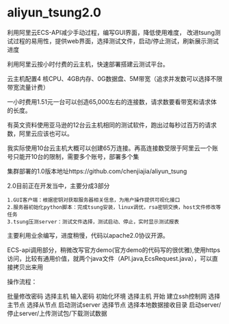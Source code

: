 aliyun_tsung2.0
===============

利用阿里云ECS-API减少手动过程，编写GUI界面，降低使用难度，
改进tsung测试过程的易用性，提供web界面，选择测试文件，启动/停止测试，刷新展示测试进度


利用阿里云按小时付费的云主机，快速部署搭建云测试平台。

云主机配置4 核CPU、4GB内存、0G数据盘、5M带宽（追求并发数可以选择不限带宽流量计费）

一小时费用1.51元一台可以创造65,000左右的连接数，请求数要看带宽和请求体的长度。

有英文资料使用亚马逊的12台云主机相同的测试软件，跑出过每秒过百万的请求数，阿里云应该也可以。

我实际使用10台云主机大概可以创建65万连接。再高连接数受限于阿里云一个账号只能开10台的限制，需要多个账号，部署多个集

集群部署的1.0版本地址https://github.com/chenjiajia/aliyun_tsung

2.0目前正在开发当中，主要分成3部分

	1.GUI客户端：根据密钥对获取服务器相关信息，为用户操作提供可视化接口
	2.服务器初始化python脚本：完成tsung安装，linux调优，rsa密钥交换，host文件修改等任务
	3.tsung压测server：测试文件选择，测试启动、停止，实时显示测试报表
	
主要利用业余编写，进度稍慢，代码以apache2.0协议开源。

ECS-api调用部分，稍微改写官方demo(官方demo的代码写的很优雅),使用https访问，比较有通用价值，就两个java文件（API.java,EcsRequest.java），可以直接拷贝出来用

操作流程：

批量修改密码
  选择主机
  输入密码
初始化环境
  选择主机
  开始
建立ssh控制网
	选择主节点
	选择从节点
启动测试server
	选择节点
	选择本地数据接收目录
	启动server/停止server/上传测试包/下载测试数据



